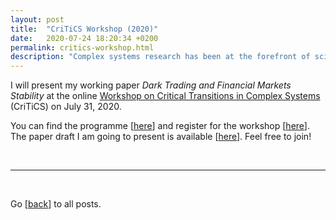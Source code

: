 ```yaml
---
layout: post
title:  "CriTiCS Workshop (2020)"
date:   2020-07-24 18:20:34 +0200
permalink: critics-workshop.html
description: "Complex systems research has been at the forefront of scientific priorities for some time and many very interesting phenomena have been identified and explored in the context of a wide variety of applications. This workshop is part of a series, reflecting on an emerging movement to develop a mathematical theory for sudden changes in the dynamical behaviour of complex systems, so-called critical transitions. "
---
```


I will present my working paper *Dark Trading and Financial Markets Stability* at the online [Workshop on Critical Transitions in Complex Systems](https://sites.google.com/view/criticaltransitions2020) (CriTiCS) on July 31, 2020.

You can find the programme [[here](https://sites.google.com/view/criticaltransitions2020/programme)] and register for the workshop [[here](https://sites.google.com/view/criticaltransitions2020/registration)]. The paper draft I am going to present is available [[here](https://ssrn.com/abstract=3384719)]. Feel free to join!

<br>

***

<br>

Go [[back](index.html)] to all posts.
